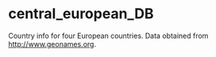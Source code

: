 # central_european_DB
Country info for four European countries.
Data obtained from http://www.geonames.org.
